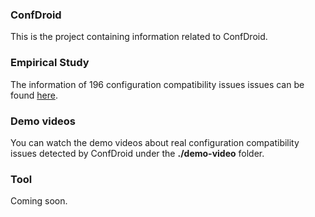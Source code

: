 ### ConfDroid
This is the project containing information related to ConfDroid.

### Empirical Study
The information of 196 configuration compatibility issues issues can be found <a href="https://docs.google.com/spreadsheets/d/e/2PACX-1vT-xSYMKB-cYSperAutZnJQV4l7I_rEJhhXATJ0QWN0YMUmYoWL5RJFF7-3iAadqILZx6wqKfXBwcaS/pubhtml">here</a>.

### Demo videos
You can watch the demo videos about real configuration compatibility issues detected by ConfDroid under the **./demo-video** folder.

### Tool
Coming soon.

